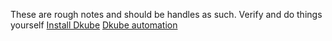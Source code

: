 These are rough notes and should be handles as such.
Verify and do things yourself
[Install Dkube](Install%20Dkube.md)
[Dkube automation ](Dkube%20automation%20)
